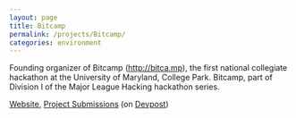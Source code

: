 ```yaml
---
layout: page
title: Bitcamp
permalink: /projects/Bitcamp/
categories: environment
---
```


Founding organizer of Bitcamp (http://bitca.mp), the first national collegiate hackathon at the University of Maryland, College Park. Bitcamp, part of Division I of the Major League Hacking hackathon series.

[Website](http://bitca.mp), [Project Submissions](http://bitcamp.devpost.com/submissions) (on [Devpost](http://bitcamp.devpost.com/))

<!--
TODO: Include photos of Bitcamp.
TODO: Include "breakout" Collider (collision with Bitcamp) installed there and describe the "crazyify your idea" concept.
TODO: Include link to hack from the first year, and describe what we won.
TODO: Include Jeff's tweet showing how we named it together.
-->
